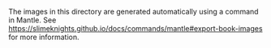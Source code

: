 The images in this directory are generated automatically using a command in Mantle. See https://slimeknights.github.io/docs/commands/mantle#export-book-images for more information.